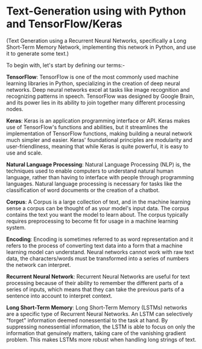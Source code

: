 # Text-Generation using with Python and TensorFlow/Keras

(Text Generation using a Recurrent Neural Networks, specifically a Long Short-Term Memory Network, implementing this network in Python, and use it to generate some text.)

To begin with, let's start by defining our terms:-

**TensorFlow**: TensorFlow is one of the most commonly used machine learning libraries in Python, specializing in the creation of deep neural networks. Deep neural networks excel at tasks like image recognition and recognizing patterns in speech. TensorFlow was designed by Google Brain, and its power lies in its ability to join together many different processing nodes.

**Keras**: Keras is an application programming interface or API. Keras makes use of TensorFlow's functions and abilities, but it streamlines the implementation of TensorFlow functions, making building a neural network much simpler and easier. Keras' foundational principles are modularity and user-friendliness, meaning that while Keras is quite powerful, it is easy to use and scale.

**Natural Language Processing**: Natural Language Processing (NLP) is, the techniques used to enable computers to understand natural human language, rather than having to interface with people through programming languages. Natural language processing is necessary for tasks like the classification of word documents or the creation of a chatbot.

**Corpus**: A Corpus is a large collection of text, and in the machine learning sense a corpus can be thought of as your model's input data. The corpus contains the text you want the model to learn about. The corpus typically requires preprocessing to become fit for usage in a machine learning system.

**Encoding**: Encoding is sometimes referred to as word representation and it refers to the process of converting text data into a form that a machine learning model can understand. Neural networks cannot work with raw text data, the characters/words must be transformed into a series of numbers the network can interpret.

**Recurrent Neural Network**: Recurrent Neural Networks are useful for text processing because of their ability to remember the different parts of a series of inputs, which means that they can take the previous parts of a sentence into account to interpret context.

**Long Short-Term Memory**: Long Short-Term Memory (LSTMs) networks are a specific type of Recurrent Neural Networks. An LSTM can selectively "forget" information deemed nonessential to the task at hand. By suppressing nonessential information, the LSTM is able to focus on only the information that genuinely matters, taking care of the vanishing gradient problem. This makes LSTMs more robust when handling long strings of text.

